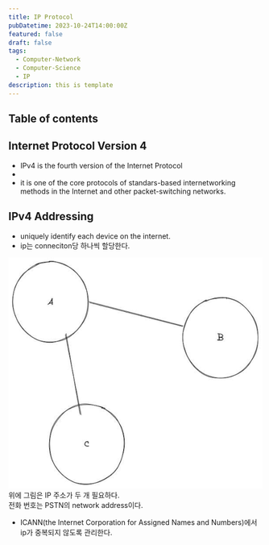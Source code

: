 ```yaml
---
title: IP Protocol
pubDatetime: 2023-10-24T14:00:00Z
featured: false
draft: false
tags:
  - Computer-Network
  - Computer-Science
  - IP
description: this is template
---
```


## Table of contents

## Internet Protocol Version 4

- IPv4 is the fourth version of the Internet Protocol
-
- it is one of the core protocols of standars-based internetworking methods in the Internet and other packet-switching networks.

## IPv4 Addressing

- uniquely identify each device on the internet.
- ip는 conneciton당 하나씩 할당한다.

![](/src/assets/image/internet-protocol-1698123806915.jpeg)
위에 그림은 IP 주소가 두 개 필요하다.  
전화 번호는 PSTN의 network address이다.

- ICANN(the Internet Corporation for Assigned Names and Numbers)에서 ip가 중복되지 않도록 관리한다.
